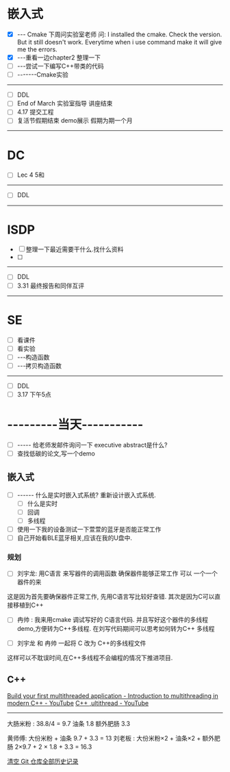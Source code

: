 # 嵌入式
- [x] --- Cmake  下周问实验室老师
问: I installed the cmake. Check the version. But it still doesn't work.
Everytime when i  use command make it will give me the errors.
- [x] ---重看一边chapter2 整理一下
- [ ] ---尝试一下编写C++带类的代码
- [ ] -------Cmake实验
---
- [ ] DDL
- [ ] End of March  实验室指导 讲座结束
- [ ] 4.17 提交工程
- [ ] 复活节假期结束 demo展示 假期为期一个月
---
# DC
- [ ] Lec 4 5和
---
- [ ] DDL
---
# ISDP
- [ ] 整理一下最近需要干什么.找什么资料
- [ ] 
---
- [ ] DDL
- [ ] 3.31 最终报告和同伴互评
---
# SE
- [ ] 看课件
- [ ] 看实验
- [ ] ---构造函数
- [ ] ---拷贝构造函数
---
- [ ] DDL
- [ ] 3.17 下午5点

# ---------当天-----------
- [ ]  ----- 给老师发邮件询问一下 executive abstract是什么?
- [ ] 查找低碳的论文,写一个demo

## 嵌入式
- [ ] ------ 什么是实时嵌入式系统? 重新设计嵌入式系统.
	- [ ] 什么是实时 
	- [ ] 回调
	- [ ] 多线程
- [ ] 使用一下我的设备测试一下萱萱的蓝牙是否能正常工作
- [ ] 自己开始看BLE蓝牙相关,应该在我的U盘中.

### 规划
- [ ] 刘宇龙: 用C语言 来写器件的调用函数 确保器件能够正常工作 可以 一个一个器件的来

这是因为首先要确保器件正常工作, 先用C语言写比较好查错. 其次是因为C可以直接移植到C++

- [ ] 冉帅 : 我来用cmake 调试写好的 C语言代码. 并且写好这个器件的多线程demo,方便转为C++多线程.  在刘写代码期间可以思考如何转为C++ 多线程

- [ ] 刘宇龙 和 冉帅  一起将 C 改为 C++的多线程文件

这样可以不耽误时间,在C++多线程不会编程的情况下推进项目.

## C++
[Build your first multithreaded application - Introduction to multithreading in modern C++ - YouTube](https://www.youtube.com/watch?v=xPqnoB2hjjA&t=4s)
[C++ ,ultithread - YouTube](https://www.youtube.com/results?search_query=C%2B%2B+%2Cultithread)


---
大肠米粉 : 38.8/4 = 9.7
油条 1.8
额外肥肠 3.3

黄师傅: 大份米粉 + 油条 9.7 + 3.3 = 13
刘老板 : 大份米粉×2 + 油条×2 + 额外肥肠 2×9.7 + 2 × 1.8 + 3.3 = 16.3



[清空 Git 仓库全部历史记录](https://shixiongfei.com/clear-history-of-git.html)